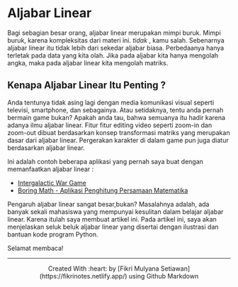 # Aljabar Linear 
Bagi sebagian besar orang, aljabar linear merupakan mimpi buruk. Mimpi buruk, karena kompleksitas dari materi ini. _tidak_ , kamu salah. Sebenarnya aljabar linear itu tidak lebih dari sekedar aljabar biasa. Perbedaanya hanya terletak pada data yang kita olah. Jika pada aljabar kita hanya mengolah angka, maka pada aljabar linear kita mengolah matriks. 

## Kenapa Aljabar Linear Itu Penting ? 
Anda tentunya tidak asing lagi dengan media komunikasi visual seperti televisi, smartphone, dan sebagainya. Atau setidaknya, tentu anda pernah bermain game bukan? Apakah anda tau, bahwa semuanya itu hadir karena adanya ilmu aljabar linear. Fitur fitur editing video seperti zoom-in dan zoom-out dibuat berdasarkan konsep transformasi matriks yang merupakan dasar dari aljabar linear. Pergerakan karakter di dalam game pun juga diatur berdasarkan aljabar linear.

Ini adalah contoh beberapa aplikasi yang pernah saya buat dengan memanfaatkan aljabar linear :
- [Intergalactic War Game](https://fikrinotes.netlify.app/javascriptproject-menu/intergalacticwar/) 
- [Boring Math - Aplikasi Penghitung Persamaan Matematika](https://fikrinotes.netlify.app/javascriptproject-menu/boring_math/) 

 Pengaruh aljabar linear sangat besar,bukan? Masalahnya adalah, ada banyak sekali mahasiswa yang mempunyai kesulitan dalam belajar aljabar linear. Karena itulah saya membuat artikel ini. Pada artikel ini, saya akan menjelaskan seluk beluk aljabar linear yang disertai dengan ilustrasi dan bantuan kode program Python. 

Selamat membaca!

<hr/>

<div align="center">  
Created With :heart: by [Fikri Mulyana Setiawan](https://fikrinotes.netlify.app/) using Github Markdown  
</div>

